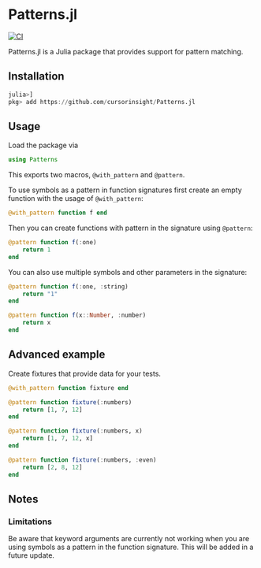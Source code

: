 # Patterns.jl

[![CI](https://github.com/cursorinsight/Patterns.jl/actions/workflows/CI.yml/badge.svg)](https://github.com/cursorinsight/Patterns.jl/actions/workflows/CI.yml)

Patterns.jl is a Julia package that provides support for pattern matching.

## Installation

```julia
julia>]
pkg> add https://github.com/cursorinsight/Patterns.jl
```

## Usage

Load the package via

```julia
using Patterns
```

This exports two macros, `@with_pattern` and `@pattern`.

To use symbols as a pattern in function signatures first create an empty
function with the usage of `@with_pattern`:

```julia
@with_pattern function f end
```

Then you can create functions with pattern in the signature using `@pattern`:

```julia
@pattern function f(:one)
    return 1
end
```

You can also use multiple symbols and other parameters in the signature:

```julia
@pattern function f(:one, :string)
    return "1"
end

@pattern function f(x::Number, :number)
    return x
end
```


## Advanced example

Create fixtures that provide data for your tests.

```julia
@with_pattern function fixture end

@pattern function fixture(:numbers)
    return [1, 7, 12]
end

@pattern function fixture(:numbers, x)
    return [1, 7, 12, x]
end

@pattern function fixture(:numbers, :even)
    return [2, 8, 12]
end
```

## Notes

### Limitations

Be aware that keyword arguments are currently not working when you are using
symbols as a pattern in the function signature. This will be added in a future
update.
